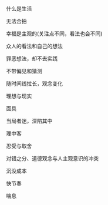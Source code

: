 什么是生活

无法合拍

幸福是主观的(关注点不同，看法也会不同)

众人的看法和自己的想法

罪恶想法，却不去实践

不带偏见和猜测

随时间线拉长，观念变化

理想与现实

面具

当局者迷，深陷其中

理中客

忍受与取舍

对错之分、道德观念与人主观意识的冲突

沉没成本

快节奏

喘息

